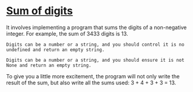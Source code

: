 # [Sum of digits](https://www.codewars.com/kata/59cf805aaeb28438fe00001c) #

It involves implementing a program that sums the digits of a non-negative integer. For example, the sum of 3433 digits is 13.

    Digits can be a number or a string, and you should control it is no undefined and return an empty string.

    Digits can be a number or a string, and you should ensure it is not None and return an empty string.

To give you a little more excitement, the program will not only write the result of the sum, but also write all the sums used: 3 + 4 + 3 + 3 = 13.
